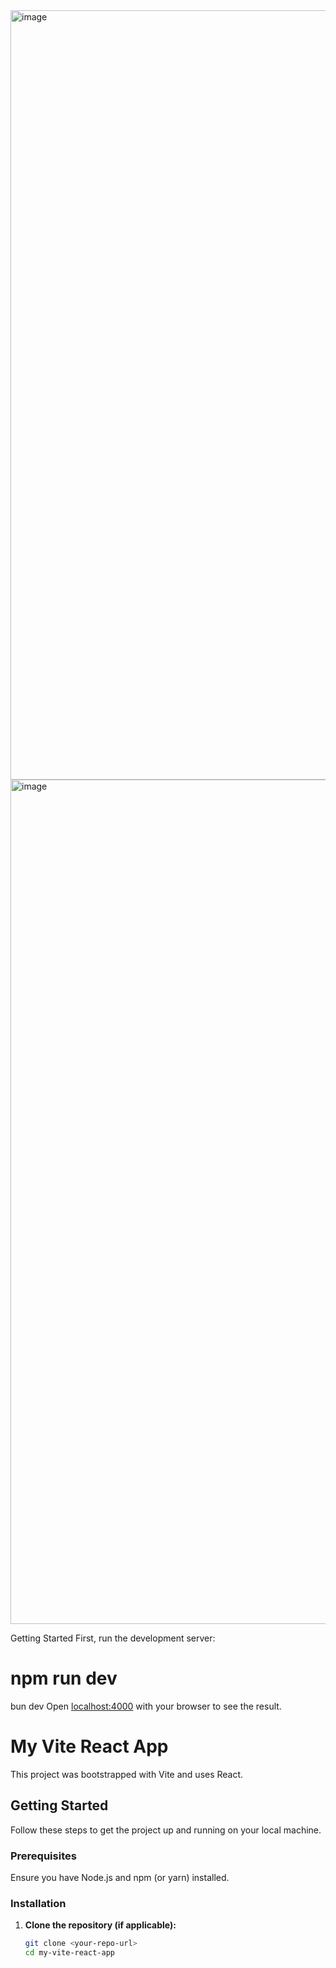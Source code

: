 
<img width="2684" height="1231" alt="image" src="https://github.com/user-attachments/assets/54a7cce6-8c79-4cec-b397-6494825b64dd" />

<img width="2693" height="1351" alt="image" src="https://github.com/user-attachments/assets/2480f9f8-5f79-42c4-a7a4-36a80d7e9b6d" />

Getting Started
First, run the development server:


#  npm run dev

bun dev
Open [localhost:4000](http://localhost:5175/) with your browser to see the result.

# My Vite React App

This project was bootstrapped with Vite and uses React.

## Getting Started

Follow these steps to get the project up and running on your local machine.

### Prerequisites

Ensure you have Node.js and npm (or yarn) installed.

### Installation

1.  **Clone the repository (if applicable):**
    ```bash
    git clone <your-repo-url>
    cd my-vite-react-app

